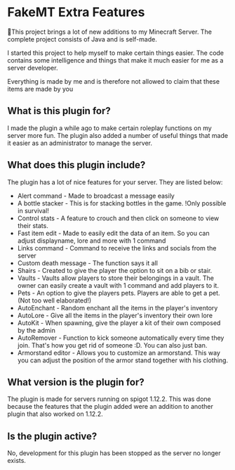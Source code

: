 # FakeMT Extra Features
💼This project brings a lot of new additions to my Minecraft Server. The complete project consists of Java and is self-made.

I started this project to help myself to make certain things easier.
The code contains some intelligence and things that make it much easier for me as a server developer.

Everything is made by me and is therefore not allowed to claim that these items are made by you

## What is this plugin for?
I made the plugin a while ago to make certain roleplay functions on my server more fun. The plugin also added a number of useful things that made it easier as an administrator to manage the server.

## What does this plugin include?
The plugin has a lot of nice features for your server. They are listed below:
- Alert command - Made to broadcast a message easily
- A bottle stacker - This is for stacking bottles in the game. !Only possible in survival!
- Control stats - A feature to crouch and then click on someone to view their stats.
- Fast item edit - Made to easily edit the data of an item. So you can adjust displayname, lore and more with 1 command
- Links command - Command to receive the links and socials from the server
- Custom death message - The function says it all
- Shairs - Created to give the player the option to sit on a bib or stair.
- Vaults - Vaults allow players to store their belongings in a vault. The owner can easily create a vault with 1 command and add players to it.
- Pets - An option to give the players pets. Players are able to get a pet. (Not too well elaborated!)
- AutoEnchant - Random enchant all the items in the player's inventory
- AutoLore - Give all the items in the player's inventory their own lore
- AutoKit - When spawning, give the player a kit of their own composed by the admin
- AutoRemover - Function to kick someone automatically every time they join. That's how you get rid of someone :D. You can also just ban.
- Armorstand editor - Allows you to customize an armorstand. This way you can adjust the position of the armor stand together with his clothing.

## What version is the plugin for?
The plugin is made for servers running on spigot 1.12.2. This was done because the features that the plugin added were an addition to another plugin that also worked on 1.12.2.

## Is the plugin active?
No, development for this plugin has been stopped as the server no longer exists.
